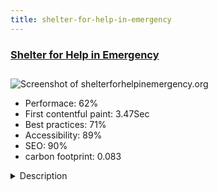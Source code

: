 ```yaml
---
title: shelter-for-help-in-emergency
---
```


<div style="height: 3rem">
  <a href="https://www.shelterforhelpinemergency.org"><h3>Shelter for Help in Emergency</h3></a>
</div>
<img loading="lazy" src="/images/thumbs/shelterforhelpinemergency.org.jpg" alt="Screenshot of shelterforhelpinemergency.org" />
<ul>
  <li>Performace: 62%</li>
  <li>
    First contentful paint:
    3.47Sec
  </li>
  <li>Best practices: 71%</li>
  <li>Accessibility: 89%</li>
  <li>SEO: 90%</li>
  <li>carbon footprint: 0.083</li>
</ul>
<details>
  <summary>Description</summary>
  <p>Shelter for Help in Emergency is a 501(c)(3) non-profit organization based in Charlottesville, Virginia. Shelter for Help in Emergency provides comprehensive trauma-informed services to victims of domestic violence.They had an existing website but it had become a burden to update. We designed and developed a new modern website that will help the Shelter serve our community better. The website was built with a responsive design so it can scale to any device, but still retain it's visual appeal and effective content.</p>
</details>

